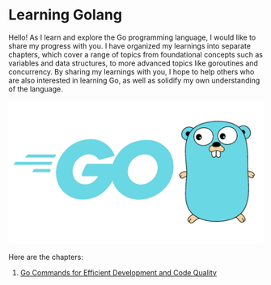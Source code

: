 # Learning Golang

Hello! As I learn and explore the Go programming language, I would like to share my progress with you. I have organized my learnings into separate chapters, which cover a range of topics from foundational concepts such as variables and data structures, to more advanced topics like goroutines and concurrency. By sharing my learnings with you, I hope to help others who are also interested in learning Go, as well as solidify my own understanding of the language.

![Go](the-go.png)

Here are the chapters:

1. [Go Commands for Efficient Development and Code Quality](go_commands.md)